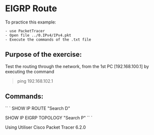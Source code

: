 # EIGRP Route


To practice this example:
```
- use PacketTracer
- Open file ../0.IPv4/IPv4.pkt
- Execute the commands of the .txt file
```


## Purpose of the exercise:

Test the routing through the network, from the 1st PC [192.168.100.1] by executing the command

> ping 192.168.102.1 

## Commands:

`` `
SHOW IP ROUTE "Search D"

SHOW IP EIGRP TOPOLOGY "Search P"
`` `

Using Utiliser Cisco Packet Tracer 6.2.0
